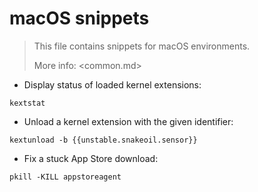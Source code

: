 # macOS snippets

> This file contains snippets for macOS environments.
>
> More info: <common.md>

- Display status of loaded kernel extensions:

`kextstat`

- Unload a kernel extension with the given identifier:

`kextunload -b {{unstable.snakeoil.sensor}}`

- Fix a stuck App Store download:

`pkill -KILL appstoreagent`
